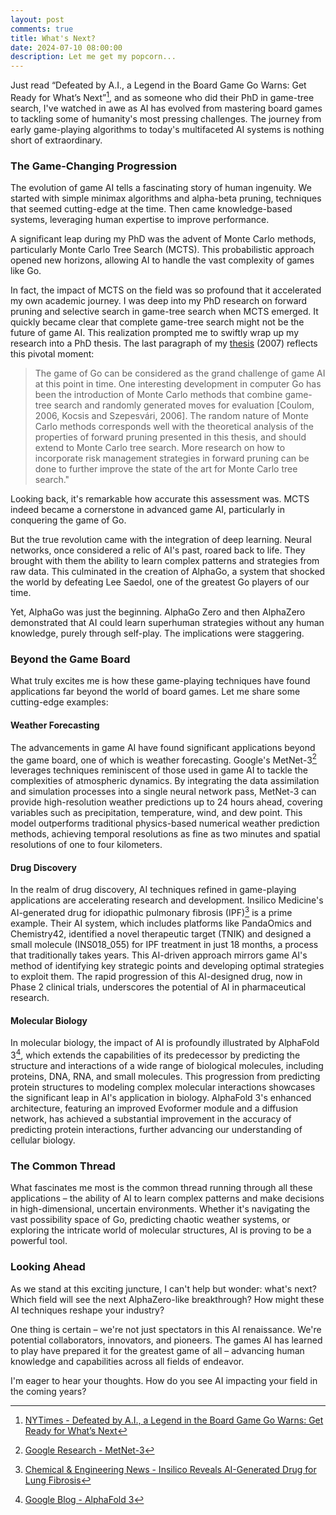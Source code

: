 ```yaml
---
layout: post
comments: true
title: What's Next?
date: 2024-07-10 08:00:00
description: Let me get my popcorn...
---
```


Just read “Defeated by A.I., a Legend in the Board Game Go Warns: Get Ready for What’s Next”[^0], and as someone who did their PhD in game-tree search, I've watched in awe as AI has evolved from mastering board games to tackling some of humanity's most pressing challenges. The journey from early game-playing algorithms to today's multifaceted AI systems is nothing short of extraordinary.

### The Game-Changing Progression

The evolution of game AI tells a fascinating story of human ingenuity. We started with simple minimax algorithms and alpha-beta pruning, techniques that seemed cutting-edge at the time. Then came knowledge-based systems, leveraging human expertise to improve performance.

A significant leap during my PhD was the advent of Monte Carlo methods, particularly Monte Carlo Tree Search (MCTS). This probabilistic approach opened new horizons, allowing AI to handle the vast complexity of games like Go.

In fact, the impact of MCTS on the field was so profound that it accelerated my own academic journey. I was deep into my PhD research on forward pruning and selective search in game-tree search when MCTS emerged. It quickly became clear that complete game-tree search might not be the future of game AI. This realization prompted me to swiftly wrap up my research into a PhD thesis.
The last paragraph of my [thesis](https://scholarbank.nus.edu.sg/handle/10635/13327) (2007) reflects this pivotal moment:

> The game of Go can be considered as the grand challenge of game AI at this point in time. One interesting development in computer Go has been the introduction of Monte Carlo methods that combine game-tree search and randomly generated moves for evaluation [Coulom, 2006, Kocsis and Szepesvári, 2006]. The random nature of Monte Carlo methods corresponds well with the theoretical analysis of the properties of forward pruning presented in this thesis, and should extend to Monte Carlo tree search. More research on how to incorporate risk management strategies in forward pruning can be done to further improve the state of the art for Monte Carlo tree search."

Looking back, it's remarkable how accurate this assessment was. MCTS indeed became a cornerstone in advanced game AI, particularly in conquering the game of Go.

But the true revolution came with the integration of deep learning. Neural networks, once considered a relic of AI's past, roared back to life. They brought with them the ability to learn complex patterns and strategies from raw data. This culminated in the creation of AlphaGo, a system that shocked the world by defeating Lee Saedol, one of the greatest Go players of our time.

Yet, AlphaGo was just the beginning. AlphaGo Zero and then AlphaZero demonstrated that AI could learn superhuman strategies without any human knowledge, purely through self-play. The implications were staggering.

### Beyond the Game Board

What truly excites me is how these game-playing techniques have found applications far beyond the world of board games. Let me share some cutting-edge examples:

#### Weather Forecasting

The advancements in game AI have found significant applications beyond the game board, one of which is weather forecasting. Google's MetNet-3[^1] leverages techniques reminiscent of those used in game AI to tackle the complexities of atmospheric dynamics. By integrating the data assimilation and simulation processes into a single neural network pass, MetNet-3 can provide high-resolution weather predictions up to 24 hours ahead, covering variables such as precipitation, temperature, wind, and dew point. This model outperforms traditional physics-based numerical weather prediction methods, achieving temporal resolutions as fine as two minutes and spatial resolutions of one to four kilometers.

#### Drug Discovery

In the realm of drug discovery, AI techniques refined in game-playing applications are accelerating research and development. Insilico Medicine's AI-generated drug for idiopathic pulmonary fibrosis (IPF)[^2] is a prime example. Their AI system, which includes platforms like PandaOmics and Chemistry42, identified a novel therapeutic target (TNIK) and designed a small molecule (INS018_055) for IPF treatment in just 18 months, a process that traditionally takes years. This AI-driven approach mirrors game AI's method of identifying key strategic points and developing optimal strategies to exploit them. The rapid progression of this AI-designed drug, now in Phase 2 clinical trials, underscores the potential of AI in pharmaceutical research.

#### Molecular Biology

In molecular biology, the impact of AI is profoundly illustrated by AlphaFold 3[^3], which extends the capabilities of its predecessor by predicting the structure and interactions of a wide range of biological molecules, including proteins, DNA, RNA, and small molecules. This progression from predicting protein structures to modeling complex molecular interactions showcases the significant leap in AI's application in biology. AlphaFold 3's enhanced architecture, featuring an improved Evoformer module and a diffusion network, has achieved a substantial improvement in the accuracy of predicting protein interactions, further advancing our understanding of cellular biology.

### The Common Thread

What fascinates me most is the common thread running through all these applications – the ability of AI to learn complex patterns and make decisions in high-dimensional, uncertain environments. Whether it's navigating the vast possibility space of Go, predicting chaotic weather systems, or exploring the intricate world of molecular structures, AI is proving to be a powerful tool.

### Looking Ahead

As we stand at this exciting juncture, I can't help but wonder: what's next? Which field will see the next AlphaZero-like breakthrough? How might these AI techniques reshape your industry?

One thing is certain – we're not just spectators in this AI renaissance. We're potential collaborators, innovators, and pioneers. The games AI has learned to play have prepared it for the greatest game of all – advancing human knowledge and capabilities across all fields of endeavor.

I'm eager to hear your thoughts. How do you see AI impacting your field in the coming years?

[^0]: [NYTimes - Defeated by A.I., a Legend in the Board Game Go Warns: Get Ready for What’s Next](https://www.nytimes.com/2024/07/10/world/asia/lee-saedol-go-ai.html)
[^1]: [Google Research - MetNet-3](https://research.google/blog/metnet-3-a-state-of-the-art-neural-weather-model-available-in-google-products/)
[^2]: [Chemical & Engineering News - Insilico Reveals AI-Generated Drug for Lung Fibrosis](https://cen.acs.org/physical-chemistry/computational-chemistry/Insilico-reveals-soup-to-nuts-process-for-AI-generated-lung-fibrosis-drug/102/web/2024/03)
[^3]: [Google Blog - AlphaFold 3](https://blog.google/technology/ai/google-deepmind-isomorphic-alphafold-3-ai-model/#future-cell-biology)

